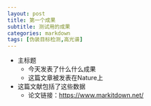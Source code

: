 ```yaml
---
layout: post
title: 第一个成果
subtitle: 测试用的成果
categories: markdown
tags: [伪装目标检测,高光谱]
---
```


* 主标题
  * 今天发表了什么什么成果
  * 这篇文章被发表在Nature上
* 这篇文献包括了这些数据
  * 论文链接：https://www.markitdown.net/
